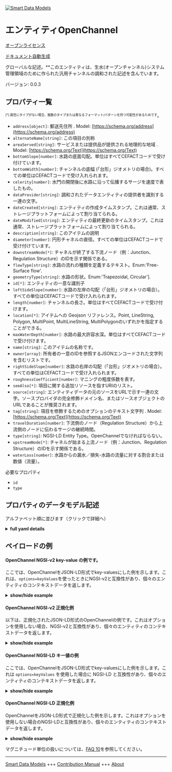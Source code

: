 <!-- 10-Header -->  
[![Smart Data Models](https://smartdatamodels.org/wp-content/uploads/2022/01/SmartDataModels_logo.png "Logo")](https://smartdatamodels.org)  
エンティティOpenChannel  
=================<!-- /10-Header -->  
<!-- 15-License -->  
[オープンライセンス](https://github.com/smart-data-models//dataModel.OpenChannelManagement/blob/master/OpenChannel/LICENSE.md)  
[ドキュメント自動生成](https://docs.google.com/presentation/d/e/2PACX-1vTs-Ng5dIAwkg91oTTUdt8ua7woBXhPnwavZ0FxgR8BsAI_Ek3C5q97Nd94HS8KhP-r_quD4H0fgyt3/pub?start=false&loop=false&delayms=3000#slide=id.gb715ace035_0_60)  
<!-- /15-License -->  
<!-- 20-Description -->  
グローバルな記述。**このエンティティは、生水(オープンチャンネル)システム管理領域のために作られた汎用チャンネルの調和された記述を含んでいます。  
バージョン: 0.0.3  
<!-- /20-Description -->  
<!-- 30-PropertiesList -->  

## プロパティ一覧  

<sup><sub>[*] 属性にタイプがない場合、複数のタイプまたは異なるフォーマット/パターンを持つ可能性があるためです</sub></sup>。  
- `address[object]`: 郵送先住所  . Model: [https://schema.org/address](https://schema.org/address)- `alternateName[string]`: この項目の別称  - `areaServed[string]`: サービスまたは提供品が提供される地理的な地域  . Model: [https://schema.org/Text](https://schema.org/Text)- `bottomSlope[number]`: 水路の底面勾配。単位はすべてCEFACTコードで受け付けています。  - `bottomWidth[number]`: チャンネルの底幅 (「台形」ジオメトリの場合)。すべての単位はCEFACTコードで受け入れられます。  - `celerity[number]`: 水門の開閉後に水路に沿って伝播するサージを速度で表したもの。  - `dataProvider[string]`: 調和されたデータエンティティの提供者を識別する一連の文字。  - `dateCreated[string]`: エンティティの作成タイムスタンプ。これは通常、ストレージプラットフォームによって割り当てられる。  - `dateModified[string]`: エンティティの最終更新のタイムスタンプ。これは通常、ストレージプラットフォームによって割り当てられる。  - `description[string]`: このアイテムの説明  - `diameter[number]`: 円形チャネルの直径。すべての単位はCEFACTコードで受け付けています。  - `downstreamNode[*]`: チャネルが終了する下流ノード（例：Junction、Regulation Structure）のIDを示す関係である。  - `flowType[string]`: 水路の流れの種類を定義するテキスト。Enum:'Free-Surface flow'.  - `geometryType[string]`: 水路の形状。Enum:'Trapezoidal, Circular'].  - `id[*]`: エンティティの一意な識別子  - `leftSideSlope[number]`: 水路の左岸の勾配（「台形」ジオメトリの場合）。すべての単位はCEFACTコードで受け入れられます。  - `length[number]`: チャンネルの長さ。単位はすべてCEFACTコードで受け付けます。  - `location[*]`: アイテムへの Geojson リファレンス。Point, LineString, Polygon, MultiPoint, MultiLineString, MultiPolygonのいずれかを指定することができる。  - `maxWaterDepth[number]`: 水路の最大許容水深。単位はすべてCEFACTコードで受け付けます。  - `name[string]`: このアイテムの名称です。  - `owner[array]`: 所有者の一意のIDを参照するJSONエンコードされた文字列を含むリストです。  - `rightSideSlope[number]`: 水路の右岸の勾配（「台形」ジオメトリの場合）。すべての単位はCEFACTコードで受け入れられます。  - `roughnessCoefficient[number]`: マニングの粗度係数を表す。  - `seeAlso[*]`: 項目に関する追加リソースを指すURIのリスト。  - `source[string]`: エンティティデータの元のソースをURLで示す一連の文字。ソースプロバイダの完全修飾ドメイン名、またはソースオブジェクトのURLであることが推奨されます。  - `tag[string]`: 項目を修飾するためのオプションのテキスト文字列  . Model: [https://schema.org/Text](https://schema.org/Text)- `travelDuration[number]`: 下流側のノード（Regulation Structure）から上流側のノードに伝わるサージの継続時間。  - `type[string]`: NGSI-LD Entity Type。OpenChannelでなければならない。  - `upstreamNode[*]`: チャネルが始まる上流ノード（例：Junction、Regulation Structure）のIDを示す関係である。  - `waterLoss[number]`: 水路からの漏水／損失-水路の流量に対する割合または数値（流量）。  <!-- /30-PropertiesList -->  
<!-- 35-RequiredProperties -->  
必要なプロパティ  
- `id`  - `type`  <!-- /35-RequiredProperties -->  
<!-- 40-RequiredProperties -->  
<!-- /40-RequiredProperties -->  
<!-- 50-DataModelHeader -->  
## プロパティのデータモデル記述  
アルファベット順に並びます（クリックで詳細へ）  
<!-- /50-DataModelHeader -->  
<!-- 60-ModelYaml -->  
<details><summary><strong>full yaml details</strong></summary>    
```yaml  
OpenChannel:    
  description: 'This entity contains a harmonised description of a generic Channel made for Raw-Water (Open Channels) System Management domain.'    
  properties:    
    address:    
      description: 'The mailing address'    
      properties:    
        addressCountry:    
          description: 'Property. The country. For example, Spain. Model:''https://schema.org/addressCountry'''    
          type: string    
        addressLocality:    
          description: 'Property. The locality in which the street address is, and which is in the region. Model:''https://schema.org/addressLocality'''    
          type: string    
        addressRegion:    
          description: 'Property. The region in which the locality is, and which is in the country. Model:''https://schema.org/addressRegion'''    
          type: string    
        postOfficeBoxNumber:    
          description: 'Property. The post office box number for PO box addresses. For example, 03578. Model:''https://schema.org/postOfficeBoxNumber'''    
          type: string    
        postalCode:    
          description: 'Property. The postal code. For example, 24004. Model:''https://schema.org/https://schema.org/postalCode'''    
          type: string    
        streetAddress:    
          description: 'Property. The street address. Model:''https://schema.org/streetAddress'''    
          type: string    
      type: object    
      x-ngsi:    
        model: https://schema.org/address    
        type: Property    
    alternateName:    
      description: 'An alternative name for this item'    
      type: string    
      x-ngsi:    
        type: Property    
    areaServed:    
      description: 'The geographic area where a service or offered item is provided'    
      type: string    
      x-ngsi:    
        model: https://schema.org/Text    
        type: Property    
    bottomSlope:    
      description: 'The bottom slope of the channel. All units are accepted in CEFACT code.'    
      minimum: 0    
      type: number    
      x-ngsi:    
        type: Property    
    bottomWidth:    
      description: 'The bottom width of the channel (for ''Trapezoidal'' geometry). All units are accepted in CEFACT code.'    
      minimum: 0    
      type: number    
      x-ngsi:    
        type: Property    
    celerity:    
      description: 'Velocity of a surge propagated along the channel after the opening or close of a sluice gate.'    
      minimum: 0    
      type: number    
      x-ngsi:    
        type: Property    
    dataProvider:    
      description: 'A sequence of characters identifying the provider of the harmonised data entity.'    
      type: string    
      x-ngsi:    
        type: Property    
    dateCreated:    
      description: 'Entity creation timestamp. This will usually be allocated by the storage platform.'    
      format: date-time    
      type: string    
      x-ngsi:    
        type: Property    
    dateModified:    
      description: 'Timestamp of the last modification of the entity. This will usually be allocated by the storage platform.'    
      format: date-time    
      type: string    
      x-ngsi:    
        type: Property    
    description:    
      description: 'A description of this item'    
      type: string    
      x-ngsi:    
        type: Property    
    diameter:    
      description: 'The diameter of a circular channel. All units are accepted in CEFACT code.'    
      minimum: 0    
      type: number    
      x-ngsi:    
        type: Property    
    downstreamNode:    
      anyOf:    
        - description: 'Property. Identifier format of any NGSI entity'    
          maxLength: 256    
          minLength: 1    
          pattern: ^[\w\-\.\{\}\$\+\*\[\]`|~^@!,:\\]+$    
          type: string    
        - description: 'Property. Identifier format of any NGSI entity'    
          format: uri    
          type: string    
      description: 'A relationship indicating the ID of the downstream node (e.g., Junction, Regulation Structure), where the channel ends.'    
      x-ngsi:    
        type: Relationship    
    flowType:    
      description: 'Text defining the type of flow in the channel. Enum:''Free-Surface flow''.'    
      enum:    
        - 'Free-Surface flow'    
      type: string    
      x-ngsi:    
        type: Property    
    geometryType:    
      description: 'The geometry of the channel. Enum:''Trapezoidal, Circular''].'    
      enum:    
        - Circular    
        - Trapezoidal    
      type: string    
      x-ngsi:    
        type: Property    
    id:    
      anyOf: &openchannel_-_properties_-_owner_-_items_-_anyof    
        - description: 'Property. Identifier format of any NGSI entity'    
          maxLength: 256    
          minLength: 1    
          pattern: ^[\w\-\.\{\}\$\+\*\[\]`|~^@!,:\\]+$    
          type: string    
        - description: 'Property. Identifier format of any NGSI entity'    
          format: uri    
          type: string    
      description: 'Unique identifier of the entity'    
      x-ngsi:    
        type: Property    
    leftSideSlope:    
      description: 'The slope of the left bank of the channel (for ''Trapezoidal'' geometry). All units are accepted in CEFACT code.'    
      minimum: 0    
      type: number    
      x-ngsi:    
        type: Property    
    length:    
      description: 'The length of the channel. All units are accepted in CEFACT code.'    
      minimum: 0    
      type: number    
      x-ngsi:    
        type: Property    
    location:    
      description: 'Geojson reference to the item. It can be Point, LineString, Polygon, MultiPoint, MultiLineString or MultiPolygon'    
      oneOf:    
        - description: 'Geoproperty. Geojson reference to the item. Point'    
          properties:    
            bbox:    
              items:    
                type: number    
              minItems: 4    
              type: array    
            coordinates:    
              items:    
                type: number    
              minItems: 2    
              type: array    
            type:    
              enum:    
                - Point    
              type: string    
          required:    
            - type    
            - coordinates    
          title: 'GeoJSON Point'    
          type: object    
        - description: 'Geoproperty. Geojson reference to the item. LineString'    
          properties:    
            bbox:    
              items:    
                type: number    
              minItems: 4    
              type: array    
            coordinates:    
              items:    
                items:    
                  type: number    
                minItems: 2    
                type: array    
              minItems: 2    
              type: array    
            type:    
              enum:    
                - LineString    
              type: string    
          required:    
            - type    
            - coordinates    
          title: 'GeoJSON LineString'    
          type: object    
        - description: 'Geoproperty. Geojson reference to the item. Polygon'    
          properties:    
            bbox:    
              items:    
                type: number    
              minItems: 4    
              type: array    
            coordinates:    
              items:    
                items:    
                  items:    
                    type: number    
                  minItems: 2    
                  type: array    
                minItems: 4    
                type: array    
              type: array    
            type:    
              enum:    
                - Polygon    
              type: string    
          required:    
            - type    
            - coordinates    
          title: 'GeoJSON Polygon'    
          type: object    
        - description: 'Geoproperty. Geojson reference to the item. MultiPoint'    
          properties:    
            bbox:    
              items:    
                type: number    
              minItems: 4    
              type: array    
            coordinates:    
              items:    
                items:    
                  type: number    
                minItems: 2    
                type: array    
              type: array    
            type:    
              enum:    
                - MultiPoint    
              type: string    
          required:    
            - type    
            - coordinates    
          title: 'GeoJSON MultiPoint'    
          type: object    
        - description: 'Geoproperty. Geojson reference to the item. MultiLineString'    
          properties:    
            bbox:    
              items:    
                type: number    
              minItems: 4    
              type: array    
            coordinates:    
              items:    
                items:    
                  items:    
                    type: number    
                  minItems: 2    
                  type: array    
                minItems: 2    
                type: array    
              type: array    
            type:    
              enum:    
                - MultiLineString    
              type: string    
          required:    
            - type    
            - coordinates    
          title: 'GeoJSON MultiLineString'    
          type: object    
        - description: 'Geoproperty. Geojson reference to the item. MultiLineString'    
          properties:    
            bbox:    
              items:    
                type: number    
              minItems: 4    
              type: array    
            coordinates:    
              items:    
                items:    
                  items:    
                    items:    
                      type: number    
                    minItems: 2    
                    type: array    
                  minItems: 4    
                  type: array    
                type: array    
              type: array    
            type:    
              enum:    
                - MultiPolygon    
              type: string    
          required:    
            - type    
            - coordinates    
          title: 'GeoJSON MultiPolygon'    
          type: object    
      x-ngsi:    
        type: Geoproperty    
    maxWaterDepth:    
      description: 'The maximum allowable water depth in the channel. All units are accepted in CEFACT code.'    
      minimum: 0    
      type: number    
      x-ngsi:    
        type: Property    
    name:    
      description: 'The name of this item.'    
      type: string    
      x-ngsi:    
        type: Property    
    owner:    
      description: 'A List containing a JSON encoded sequence of characters referencing the unique Ids of the owner(s)'    
      items:    
        anyOf: *openchannel_-_properties_-_owner_-_items_-_anyof    
        description: 'Property. Unique identifier of the entity'    
      type: array    
      x-ngsi:    
        type: Property    
    rightSideSlope:    
      description: 'The slope of the right bank of the channel (for ''Trapezoidal'' geometry). All units are accepted in CEFACT code.'    
      minimum: 0    
      type: number    
      x-ngsi:    
        type: Property    
    roughnessCoefficient:    
      description: 'The Manning’s roughness coefficient.'    
      minimum: 0    
      type: number    
      x-ngsi:    
        type: Property    
    seeAlso:    
      description: 'list of uri pointing to additional resources about the item'    
      oneOf:    
        - items:    
            format: uri    
            type: string    
          minItems: 1    
          type: array    
        - format: uri    
          type: string    
      x-ngsi:    
        type: Property    
    source:    
      description: 'A sequence of characters giving the original source of the entity data as a URL. Recommended to be the fully qualified domain name of the source provider, or the URL to the source object.'    
      type: string    
      x-ngsi:    
        type: Property    
    tag:    
      description: 'An optional text string used to qualify an item'    
      type: string    
      x-ngsi:    
        model: https://schema.org/Text    
        type: Property    
    travelDuration:    
      description: 'The duration of the surge travelling from the downstream node (i.e., Regulation Structure) to the upstream node.'    
      minimum: 0    
      type: number    
      x-ngsi:    
        type: Property    
    type:    
      description: 'NGSI-LD Entity Type. it has to be OpenChannel'    
      enum:    
        - OpenChannel    
      type: string    
      x-ngsi:    
        type: Property    
    upstreamNode:    
      anyOf:    
        - description: 'Property. Identifier format of any NGSI entity'    
          maxLength: 256    
          minLength: 1    
          pattern: ^[\w\-\.\{\}\$\+\*\[\]`|~^@!,:\\]+$    
          type: string    
        - description: 'Property. Identifier format of any NGSI entity'    
          format: uri    
          type: string    
      description: 'A relationship indicating the ID of the upstream node (e.g., Junction, Regulation Structure), where the channel begins.'    
      x-ngsi:    
        type: Relationship    
    waterLoss:    
      description: 'Water leakages/losses from the channel - percentage of flow of the channel or a number (flow).'    
      minimum: 0    
      type: number    
      x-ngsi:    
        type: Property    
  required:    
    - id    
    - type    
  type: object    
  x-derived-from: ""    
  x-disclaimer: 'Redistribution and use in source and binary forms, with or without modification, are permitted  provided that the license conditions are met. Copyleft (c) 2021 Contributors to Smart Data Models Program'    
  x-license-url: https://github.com/smart-data-models/dataModel.OpenChannelManagement/blob/master/OpenChannel/LICENSE.md    
  x-model-schema: https://smart-data-models.github.io/data-models.OpenChannelManagement/Channel/schema.json    
  x-model-tags: ""    
  x-version: 0.0.3    
```  
</details>    
<!-- /60-ModelYaml -->  
<!-- 70-MiddleNotes -->  
<!-- /70-MiddleNotes -->  
<!-- 80-Examples -->  
## ペイロードの例  
#### OpenChannel NGSI-v2 key-value の例です。  
ここでは、OpenChannelをJSON-LD形式でkey-valuesにした例を示します。これは、`options=keyValues`を使ったときにNGSI-v2と互換性があり、個々のエンティティのコンテキストデータを返します。  
<details><summary><strong>show/hide example</strong></summary>    
```json  
{  
  "id": "urn:ngsi-ld:Channel:id:IXPY:98787462",  
  "type": "OpenChannel",  
  "dateCreated": "2021-04-13T21:22:33Z",  
  "dateModified": "2021-04-13T23:34:18Z",  
  "source": "",  
  "name": "Section 3",  
  "alternateName": "S-3",  
  "description": "Description of the channel S-3",  
  "dataProvider": "",  
  "owner": [  
    "urn:ngsi-ld:Channel:items:ZOOU:49614637",  
    "urn:ngsi-ld:Channel:items:ODUZ:33451005"  
  ],  
  "seeAlso": [  
    "urn:ngsi-ld:Channel:items:YJSD:41528487",  
    "urn:ngsi-ld:Channel:items:MROT:86526209"  
  ],  
  "location": {  
    "type": "Point",  
    "coordinates": [  
      -14.2004135,  
      -147.354695  
    ]  
  },  
  "address": {  
    "streetAddress": "",  
    "addressLocality": "Thesalonikii",  
    "addressRegion": "",  
    "addressCountry": "HELLAS",  
    "postalCode": "",  
    "postOfficeBoxNumber": "",  
    "areaServed": "."  
  },  
  "areaServed": "",  
  "downstreamNode": "urn:ngsi-ld:Channel:downstreamNode:DQUS:63966588",  
  "upstreamNode": "urn:ngsi-ld:Channel:upstreamNode:MBQH:53312123",  
  "tag": "Something special enjoy research institution past western. System spring clearly impact policy.",  
  "geometry": {  
    "geometryType": "Trapezoidal",  
    "bottomSlope": 12,  
    "leftSideSlope": 14,  
    "rightSideSlope": 3,  
    "bottomWidth": 5,  
    "diameter": 0,  
    "maxWaterDepth": 4,  
    "roughnessCoefficient": 0.6,  
    "flowType": "Free-Surface flow",  
    "celerity": 5,  
    "travelDuration": 22,  
    "waterLoss": 0.12,  
    "length": 15  
  }  
}  
```  
</details>  
#### OpenChannel NGSI-v2 正規化例  
以下は、正規化されたJSON-LD形式のOpenChannelの例です。これはオプションを使用しない場合、NGSI-v2と互換性があり、個々のエンティティのコンテキストデータを返します。  
<details><summary><strong>show/hide example</strong></summary>    
```json  
{  
  "id": "IXPY.98787462",  
  "type": "OpenChannel",  
  "dateCreated": {  
    "type": "DateTime",  
    "value": "2021-04-13T21:22:33Z"  
  },  
  "dateModified": {  
    "type": "DateTime",  
    "value": "2021-04-13T23:34:18Z"  
  },  
  "source": {  
    "type": "Text",  
    "value": ""  
  },  
  "name": {  
    "type": "Text",  
    "value": "Section 3"  
  },  
  "alternateName": {  
    "type": "Text",  
    "value": "S-3"  
  },  
  "description": {  
    "type": "Text",  
    "value": "Description of the channel S-3"  
  },  
  "dataProvider": {  
    "type": "Text",  
    "value": ""  
  },  
  "owner": {  
    "type": "Array",  
    "value": [  
      "urn:ngsi-ld:Channel:items:ZOOU:49614637",  
      "urn:ngsi-ld:Channel:items:ODUZ:33451005"  
    ]  
  },  
  "seeAlso": {  
    "type": "Array",  
    "value": [  
      "urn:ngsi-ld:Channel:items:YJSD:41528487",  
      "urn:ngsi-ld:Channel:items:MROT:86526209"  
    ]  
  },  
  "location": {  
    "type": "geo:json",  
    "value": {  
      "type": "Point",  
      "coordinates": [  
        -14.2004135,  
        -147.354695  
      ]  
    }  
  },  
  "address": {  
    "type": "StructuredValue",  
    "value": {  
      "streetAddress": "",  
      "addressLocality": "Thesalonikii",  
      "addressRegion": "",  
      "addressCountry": "HELLAS",  
      "postalCode": "",  
      "postOfficeBoxNumber": "",  
      "areaServed": "."  
    }  
  },  
  "areaServed": {  
    "type": "Text",  
    "value": ""  
  },  
  "downstreamNode": {  
    "type": "object",  
    "value": "urn:ngsi-ld:Channel:downstreamNode:DQUS:63966588"  
  },  
  "upstreamNode": {  
    "type": "Relationship",  
    "value": "urn:ngsi-ld:Channel:upstreamNode:MBQH:53312123"  
  },  
  "tag": {  
    "type": "Text",  
    "value": "Something special enjoy research institution past western. System spring clearly impact policy."  
  },  
  "geometry": {  
    "type": "StructuredValue",  
    "value": {  
      "geometryType": "Trapezoidal",  
      "bottomSlope": 12,  
      "leftSideSlope": 14,  
      "rightSideSlope": 3,  
      "bottomWidth": 5,  
      "diameter": 0,  
      "maxWaterDepth": 4,  
      "roughnessCoefficient": 0.6,  
      "flowType": "Free-Surface flow",  
      "celerity": 5,  
      "travelDuration": 22,  
      "waterLoss": 0.12,  
      "length": 15  
    }  
  },  
  "@context": [  
    "https://smartdatamodels.org/context.jsonld"  
  ]  
}  
```  
</details>  
#### OpenChannel NGSI-LD キー値の例  
ここでは、OpenChannelをJSON-LD形式でkey-valuesにした例を示します。これは `options=keyValues` を使用した場合に NGSI-LD と互換性があり、個々のエンティティのコンテキストデータを返します。  
<details><summary><strong>show/hide example</strong></summary>    
```json  
{  
    "id": "urn:ngsi-ld:Channel:id:IXPY:98787462",  
    "type": "OpenChannel",  
    "address": {  
        "streetAddress": "",  
        "addressLocality": "Thesalonikii",  
        "addressRegion": "",  
        "addressCountry": "HELLAS",  
        "postalCode": "",  
        "postOfficeBoxNumber": "",  
        "areaServed": "."  
    },  
    "alternateName": "S-3",  
    "areaServed": "",  
    "dataProvider": "",  
    "dateCreated": "2021-04-13T21:22:33Z",  
    "dateModified": "2021-04-13T23:34:18Z",  
    "description": "Description of the channel S-3",  
    "downstreamNode": "urn:ngsi-ld:Channel:downstreamNode:DQUS:63966588",  
    "geometry": {  
        "geometryType": "Trapezoidal",  
        "bottomSlope": 12,  
        "leftSideSlope": 14,  
        "rightSideSlope": 3,  
        "bottomWidth": 5,  
        "diameter": 0,  
        "maxWaterDepth": 4,  
        "roughnessCoefficient": 0.6,  
        "flowType": "Free-Surface flow",  
        "celerity": 5,  
        "travelDuration": 22,  
        "waterLoss": 0.12,  
        "length": 15  
    },  
    "location": {  
        "type": "Point",  
        "coordinates": [  
            -14.2004135,  
            -147.354695  
        ]  
    },  
    "name": "Section 3",  
    "owner": [  
        "urn:ngsi-ld:Channel:items:ZOOU:49614637",  
        "urn:ngsi-ld:Channel:items:ODUZ:33451005"  
    ],  
    "seeAlso": [  
        "urn:ngsi-ld:Channel:items:YJSD:41528487",  
        "urn:ngsi-ld:Channel:items:MROT:86526209"  
    ],  
    "source": "",  
    "tag": "Something special enjoy research institution past western. System spring clearly impact policy.",  
    "upstreamNode": "urn:ngsi-ld:Channel:upstreamNode:MBQH:53312123",  
    "@context": [  
        "https://raw.githubusercontent.com/smart-data-models/dataModel.OpenChannelManagement/master/context.jsonld"  
    ]  
}  
```  
</details>  
#### OpenChannel NGSI-LD 正規化例  
OpenChannelをJSON-LD形式で正規化した例を示します。これはオプションを使用しない場合のNGSI-LDと互換性があり、個々のエンティティのコンテキストデータを返します。  
<details><summary><strong>show/hide example</strong></summary>    
```json  
{  
    "id": "urn:ngsi-ld:Channel:id:IXPY:98787462",  
    "type": "OpenChannel",  
    "address": {  
        "type": "Property",  
        "value": {  
            "streetAddress": "",  
            "addressLocality": "Thesalonikii",  
            "addressRegion": "",  
            "addressCountry": "HELLAS",  
            "postalCode": "",  
            "postOfficeBoxNumber": "",  
            "areaServed": "."  
        }  
    },  
    "alternateName": {  
        "type": "Property",  
        "value": "S-3"  
    },  
    "areaServed": {  
        "type": "Property",  
        "value": ""  
    },  
    "dataProvider": {  
        "type": "Property",  
        "value": ""  
    },  
    "dateCreated": {  
        "type": "Property",  
        "value": {  
            "@type": "DateTime",  
            "@value": "2021-04-13T21:22:33Z"  
        }  
    },  
    "dateModified": {  
        "type": "Property",  
        "value": {  
            "@type": "DateTime",  
            "@value": "2021-04-13T23:34:18Z"  
        }  
    },  
    "description": {  
        "type": "Property",  
        "value": "Description of the channel S-3"  
    },  
    "downstreamNode": {  
        "type": "Relationship",  
        "object": "urn:ngsi-ld:Channel:downstreamNode:DQUS:63966588"  
    },  
    "geometry": {  
        "type": "Property",  
        "value": {  
            "geometryType": "Trapezoidal",  
            "bottomSlope": 12,  
            "leftSideSlope": 14,  
            "rightSideSlope": 3,  
            "bottomWidth": 5,  
            "diameter": 0,  
            "maxWaterDepth": 4,  
            "roughnessCoefficient": 0.6,  
            "flowType": "Free-Surface flow",  
            "celerity": 5,  
            "travelDuration": 22,  
            "waterLoss": 0.12,  
            "length": 15  
        }  
    },  
    "location": {  
        "type": "Georoperty",  
        "value": {  
            "type": "Point",  
            "coordinates": [  
                -14.2004135,  
                -147.354695  
            ]  
        }  
    },  
    "name": {  
        "type": "Property",  
        "value": "Section 3"  
    },  
    "owner": {  
        "type": "Property",  
        "value": [  
            "urn:ngsi-ld:Channel:items:ZOOU:49614637",  
            "urn:ngsi-ld:Channel:items:ODUZ:33451005"  
        ]  
    },  
    "seeAlso": {  
        "type": "Property",  
        "value": [  
            "urn:ngsi-ld:Channel:items:YJSD:41528487",  
            "urn:ngsi-ld:Channel:items:MROT:86526209"  
        ]  
    },  
    "source": {  
        "type": "Property",  
        "value": ""  
    },  
    "tag": {  
        "type": "Property",  
        "value": "Something special enjoy research institution past western. System spring clearly impact policy."  
    },  
    "upstreamNode": {  
        "type": "Relationship",  
        "object": "urn:ngsi-ld:Channel:upstreamNode:MBQH:53312123"  
    },  
    "@context": [  
        "https://raw.githubusercontent.com/smart-data-models/dataModel.OpenChannelManagement/master/context.jsonld"  
    ]  
}  
```  
</details><!-- /80-Examples -->  
<!-- 90-FooterNotes -->  
<!-- /90-FooterNotes -->  
<!-- 95-Units -->  
マグニチュード単位の扱いについては、[FAQ 10](https://smartdatamodels.org/index.php/faqs/)を参照してください。  
<!-- /95-Units -->  
<!-- 97-LastFooter -->  
---  
[Smart Data Models](https://smartdatamodels.org) +++ [Contribution Manual](https://bit.ly/contribution_manual) +++ [About](https://bit.ly/Introduction_SDM)<!-- /97-LastFooter -->  
